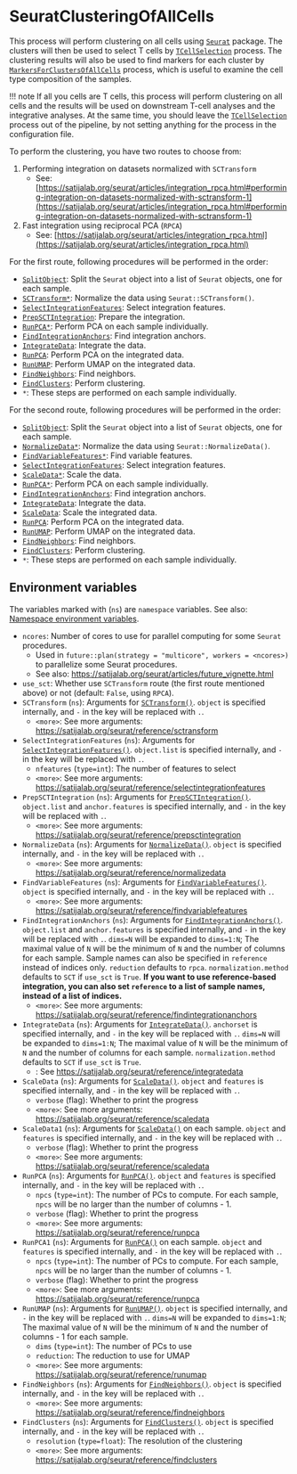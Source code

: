 # SeuratClusteringOfAllCells

This process will perform clustering on all cells using [`Seurat`][1] package. The clusters will then be used to select T cells by [`TCellSelection`](TCellSelection.md) process. The clustering results will also be used to find markers for each cluster by [`MarkersForClustersOfAllCells`](MarkersForClustersOfAllCells.md) process, which is useful to examine the cell type composition of the samples.

!!! note
    If all you cells are T cells, this process will perform clustering on all cells and the results will be used on downstream T-cell analyses and the integrative analyses. At the same time, you should leave the [`TCellSelection`](TCellSelection.md) process out of the pipeline, by not setting anything for the process in the configuration file.

To perform the clustering, you have two routes to choose from:

1. Performing integration on datasets normalized with `SCTransform`
    - See: [https://satijalab.org/seurat/articles/integration_rpca.html#performing-integration-on-datasets-normalized-with-sctransform-1](https://satijalab.org/seurat/articles/integration_rpca.html#performing-integration-on-datasets-normalized-with-sctransform-1)
2. Fast integration using reciprocal PCA (`RPCA`)
    - See: [https://satijalab.org/seurat/articles/integration_rpca.html](https://satijalab.org/seurat/articles/integration_rpca.html)

For the first route, following procedures will be performed in the order:

- [`SplitObject`][2]: Split the `Seurat` object into a list of `Seurat` objects, one for each sample.
- [`SCTransform*`][3]: Normalize the data using `Seurat::SCTransform()`.
- [`SelectIntegrationFeatures`][4]: Select integration features.
- [`PrepSCTIntegration`][5]: Prepare the integration.
- [`RunPCA*`][6]: Perform PCA on each sample individually.
- [`FindIntegrationAnchors`][7]: Find integration anchors.
- [`IntegrateData`][8]: Integrate the data.
- [`RunPCA`][6]: Perform PCA on the integrated data.
- [`RunUMAP`][9]: Perform UMAP on the integrated data.
- [`FindNeighbors`][10]: Find neighbors.
- [`FindClusters`][11]: Perform clustering.
- `*`: These steps are performed on each sample individually.

For the second route, following procedures will be performed in the order:

- [`SplitObject`][2]: Split the `Seurat` object into a list of `Seurat` objects, one for each sample.
- [`NormalizeData*`][12]: Normalize the data using `Seurat::NormalizeData()`.
- [`FindVariableFeatures*`][13]: Find variable features.
- [`SelectIntegrationFeatures`][4]: Select integration features.
- [`ScaleData*`][14]: Scale the data.
- [`RunPCA*`][6]: Perform PCA on each sample individually.
- [`FindIntegrationAnchors`][7]: Find integration anchors.
- [`IntegrateData`][8]: Integrate the data.
- [`ScaleData`][14]: Scale the integrated data.
- [`RunPCA`][6]: Perform PCA on the integrated data.
- [`RunUMAP`][9]: Perform UMAP on the integrated data.
- [`FindNeighbors`][10]: Find neighbors.
- [`FindClusters`][11]: Perform clustering.
- `*`: These steps are performed on each sample individually.

## Environment variables

The variables marked with (`ns`) are `namespace` variables. See also: [Namespace environment variables](../configurations.md/#namespace-environment-variables).

- `ncores`: Number of cores to use for parallel computing for some `Seurat` procedures.
    - Used in `future::plan(strategy = "multicore", workers = <ncores>)` to parallelize some Seurat procedures.
    - See also: <https://satijalab.org/seurat/articles/future_vignette.html>
- `use_sct`: Whether use `SCTransform` route (the first route mentioned above) or not (default: `False`, using `RPCA`).
- `SCTransform` (`ns`): Arguments for [`SCTransform()`](https://satijalab.org/seurat/reference/sctransform).
    `object` is specified internally, and `-` in the key will be replaced with `.`.
    - `<more>`: See more arguments: <https://satijalab.org/seurat/reference/sctransform>
- `SelectIntegrationFeatures` (`ns`): Arguments for [`SelectIntegrationFeatures()`](https://satijalab.org/seurat/reference/selectintegrationfeatures).
    `object.list` is specified internally, and `-` in the key will be replaced with `.`.
    - `nfeatures` (`type=int`): The number of features to select
    - `<more>`: See more arguments: <https://satijalab.org/seurat/reference/selectintegrationfeatures>
- `PrepSCTIntegration` (`ns`): Arguments for [`PrepSCTIntegration()`](https://satijalab.org/seurat/reference/prepsctintegration).
    `object.list` and `anchor.features` is specified internally, and `-` in the key will be replaced with `.`.
    - `<more>`: See more arguments: <https://satijalab.org/seurat/reference/prepsctintegration>
- `NormalizeData` (`ns`): Arguments for [`NormalizeData()`](https://satijalab.org/seurat/reference/normalizedata).
    `object` is specified internally, and `-` in the key will be replaced with `.`.
    - `<more>`: See more arguments: <https://satijalab.org/seurat/reference/normalizedata>
- `FindVariableFeatures` (`ns`): Arguments for [`FindVariableFeatures()`](https://satijalab.org/seurat/reference/findvariablefeatures).
    `object` is specified internally, and `-` in the key will be replaced with `.`.
    - `<more>`: See more arguments: <https://satijalab.org/seurat/reference/findvariablefeatures>
- `FindIntegrationAnchors` (`ns`): Arguments for [`FindIntegrationAnchors()`](https://satijalab.org/seurat/reference/findintegrationanchors).
    `object.list` and `anchor.features` is specified internally, and `-` in the key will be replaced with `.`.
    `dims=N` will be expanded to `dims=1:N`; The maximal value of `N` will be the minimum of `N` and the number of columns for each sample.
    Sample names can also be specified in `reference` instead of indices only.
    `reduction` defaults to `rpca`.
    `normalization.method` defaults to `SCT` if `use_sct` is `True`.
    **If you want to use reference-based integration, you can also set `reference` to a list of sample names, instead of a list of indices.**
    - `<more>`: See more arguments: <https://satijalab.org/seurat/reference/findintegrationanchors>
- `IntegrateData` (`ns`): Arguments for [`IntegrateData()`](https://satijalab.org/seurat/reference/integratedata).
    `anchorset` is specified internally, and `-` in the key will be replaced with `.`.
    `dims=N` will be expanded to `dims=1:N`; The maximal value of `N` will be the minimum of `N` and the number of columns for each sample.
    `normalization.method` defaults to `SCT` if `use_sct` is `True`.
    - <more>: See <https://satijalab.org/seurat/reference/integratedata>
- `ScaleData` (`ns`): Arguments for [`ScaleData()`](https://satijalab.org/seurat/reference/scaledata).
    `object` and `features` is specified internally, and `-` in the key will be replaced with `.`.
    - `verbose` (flag): Whether to print the progress
    - `<more>`: See more arguments: <https://satijalab.org/seurat/reference/scaledata>
- `ScaleData1` (`ns`): Arguments for [`ScaleData()`](https://satijalab.org/seurat/reference/scaledata) on each sample.
    `object` and `features` is specified internally, and `-` in the key will be replaced with `.`.
    - `verbose` (flag): Whether to print the progress
    - `<more>`: See more arguments: <https://satijalab.org/seurat/reference/scaledata>
- `RunPCA` (`ns`): Arguments for [`RunPCA()`](https://satijalab.org/seurat/reference/runpca).
    `object` and `features` is specified internally, and `-` in the key will be replaced with `.`.
    - `npcs` (`type=int`): The number of PCs to compute.
        For each sample, `npcs` will be no larger than the number of columns - 1.
    - `verbose` (flag): Whether to print the progress
    - `<more>`: See more arguments: <https://satijalab.org/seurat/reference/runpca>
- `RunPCA1` (`ns`): Arguments for [`RunPCA()`](https://satijalab.org/seurat/reference/runpca) on each sample.
    `object` and `features` is specified internally, and `-` in the key will be replaced with `.`.
    - `npcs` (`type=int`): The number of PCs to compute.
        For each sample, `npcs` will be no larger than the number of columns - 1.
    - `verbose` (flag): Whether to print the progress
    - `<more>`: See more arguments: <https://satijalab.org/seurat/reference/runpca>
- `RunUMAP` (`ns`): Arguments for [`RunUMAP()`](https://satijalab.org/seurat/reference/runumap).
    `object` is specified internally, and `-` in the key will be replaced with `.`.
    `dims=N` will be expanded to `dims=1:N`; The maximal value of `N` will be the minimum of `N` and the number of columns - 1 for each sample.
    - `dims` (`type=int`): The number of PCs to use
    - `reduction`: The reduction to use for UMAP
    - `<more>`: See more arguments: <https://satijalab.org/seurat/reference/runumap>
- `FindNeighbors` (`ns`): Arguments for [`FindNeighbors()`](https://satijalab.org/seurat/reference/findneighbors).
    `object` is specified internally, and `-` in the key will be replaced with `.`.
    - `<more>`: See more arguments: <https://satijalab.org/seurat/reference/findneighbors>
- `FindClusters` (`ns`): Arguments for [`FindClusters()`](https://satijalab.org/seurat/reference/findclusters).
    `object` is specified internally, and `-` in the key will be replaced with `.`.
    - `resolution` (`type=float`): The resolution of the clustering
    - `<more>`: See more arguments: <https://satijalab.org/seurat/reference/findclusters>

[1]: https://satijalab.org/seurat/
[2]: https://satijalab.org/seurat/reference/splitobject
[3]: https://satijalab.org/seurat/reference/sctransform
[4]: https://satijalab.org/seurat/reference/selectintegrationfeatures
[5]: https://satijalab.org/seurat/reference/prepsctintegration
[6]: https://satijalab.org/seurat/reference/runpca
[7]: https://satijalab.org/seurat/reference/findintegrationanchors
[8]: https://satijalab.org/seurat/reference/integratedata
[9]: https://satijalab.org/seurat/reference/runumap
[10]: https://satijalab.org/seurat/reference/findneighbors
[11]: https://satijalab.org/seurat/reference/findclusters
[12]: https://satijalab.org/seurat/reference/normalizedata
[13]: https://satijalab.org/seurat/reference/findvariablefeatures
[14]: https://satijalab.org/seurat/reference/scaledata
